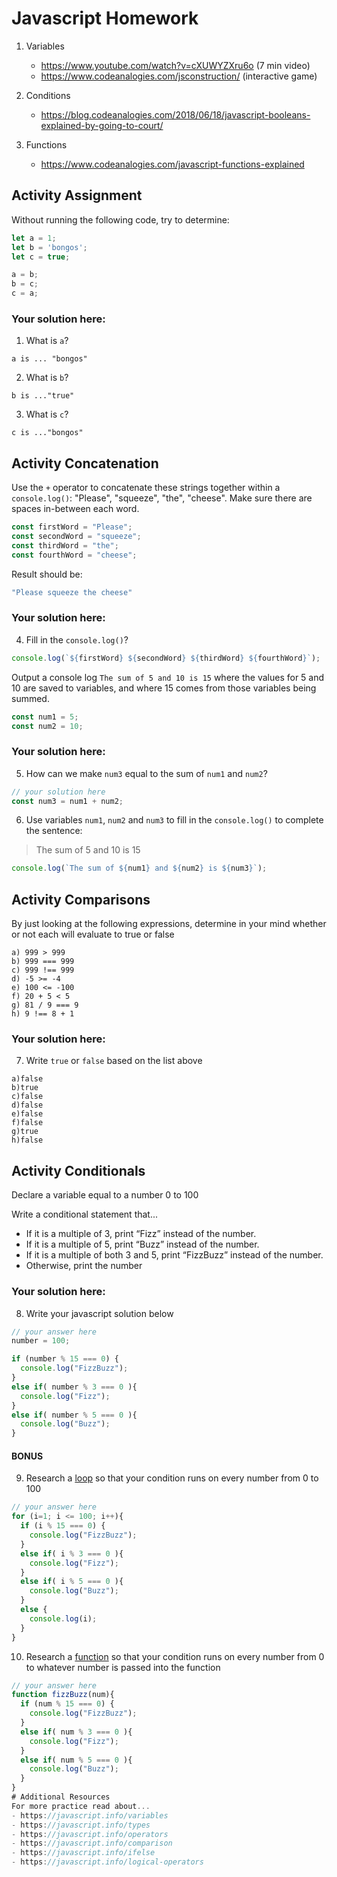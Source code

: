 # Javascript Homework

1.  Variables
    - https://www.youtube.com/watch?v=cXUWYZXru6o (7 min video)
    - https://www.codeanalogies.com/jsconstruction/ (interactive game)

2.  Conditions
    - https://blog.codeanalogies.com/2018/06/18/javascript-booleans-explained-by-going-to-court/

3.  Functions
    - https://www.codeanalogies.com/javascript-functions-explained

## Activity Assignment
Without running the following code, try to determine:

```js
let a = 1;
let b = 'bongos';
let c = true;

a = b;
b = c;
c = a;
```

### Your solution here:
1.  What is `a`?
```
a is ... "bongos"
```
2.  What is `b`?
```
b is ..."true"
```
3.  What is `c`?
```
c is ..."bongos"
```

## Activity Concatenation
Use the `+` operator to concatenate these strings together within a `console.log()`: "Please", "squeeze", "the", "cheese". Make sure there are spaces in-between each word.

```js
const firstWord = "Please";
const secondWord = "squeeze";
const thirdWord = "the";
const fourthWord = "cheese";
```
Result should be:
```js
"Please squeeze the cheese"
```

### Your solution here:
4.  Fill in the `console.log()`?
```js
console.log(`${firstWord} ${secondWord} ${thirdWord} ${fourthWord}`);
```

Output a console log `The sum of 5 and 10 is 15` where the values for 5 and 10 are saved to variables, and where 15 comes from those variables being summed.
```js
const num1 = 5;
const num2 = 10;
```

### Your solution here:
5.  How can we make `num3` equal to the sum of `num1` and `num2`?
```js
// your solution here
const num3 = num1 + num2;
```
6.  Use variables `num1`, `num2` and `num3` to fill in the `console.log()` to complete the sentence:

>The sum of 5 and 10 is 15

```js
console.log(`The sum of ${num1} and ${num2} is ${num3}`);
```

## Activity Comparisons
By just looking at the following expressions, determine in your mind whether or not each will evaluate to true or false
```
a) 999 > 999
b) 999 === 999
c) 999 !== 999
d) -5 >= -4
e) 100 <= -100
f) 20 + 5 < 5
g) 81 / 9 === 9
h) 9 !== 8 + 1
```
### Your solution here:
7.  Write `true` or `false` based on the list above
```
a)false
b)true
c)false
d)false
e)false
f)false
g)true
h)false
```

## Activity Conditionals
Declare a variable equal to a number 0 to 100

Write a conditional statement that...
- If it is a multiple of 3, print “Fizz” instead of the number.
- If it is a multiple of 5, print “Buzz” instead of the number.
- If it is a multiple of both 3 and 5, print “FizzBuzz” instead of the number.
- Otherwise, print the number

### Your solution here:
8.  Write your javascript solution below
```js
// your answer here
number = 100;

if (number % 15 === 0) {
  console.log("FizzBuzz");
}
else if( number % 3 === 0 ){
  console.log("Fizz");
}
else if( number % 5 === 0 ){
  console.log("Buzz");
}
```

#### BONUS
9.  Research a [loop](https://javascript.info/while-for) so that your condition runs on every number from 0 to 100
```js
// your answer here
for (i=1; i <= 100; i++){
  if (i % 15 === 0) {
    console.log("FizzBuzz");
  }
  else if( i % 3 === 0 ){
    console.log("Fizz");
  }
  else if( i % 5 === 0 ){
    console.log("Buzz");
  }
  else {
    console.log(i);
  }
}
```
10.  Research a [function](https://javascript.info/function-basics) so that your condition runs on every number from 0 to whatever number is passed into the function
```js
// your answer here
function fizzBuzz(num){
  if (num % 15 === 0) {
    console.log("FizzBuzz");
  }
  else if( num % 3 === 0 ){
    console.log("Fizz");
  }
  else if( num % 5 === 0 ){
    console.log("Buzz");
  }
}
# Additional Resources
For more practice read about...
- https://javascript.info/variables
- https://javascript.info/types
- https://javascript.info/operators
- https://javascript.info/comparison
- https://javascript.info/ifelse
- https://javascript.info/logical-operators
